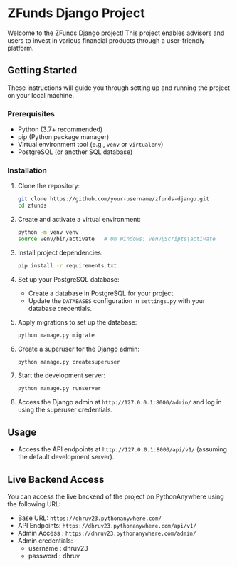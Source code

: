 # ZFunds Django Project

Welcome to the ZFunds Django project! This project enables advisors and users to invest in various financial products through a user-friendly platform.

## Getting Started

These instructions will guide you through setting up and running the project on your local machine.

### Prerequisites

- Python (3.7+ recommended)
- pip (Python package manager)
- Virtual environment tool (e.g., `venv` or `virtualenv`)
- PostgreSQL (or another SQL database)

### Installation

1. Clone the repository:

    ```bash
    git clone https://github.com/your-username/zfunds-django.git
    cd zfunds
    ```

2. Create and activate a virtual environment:

    ```bash
    python -m venv venv
    source venv/bin/activate   # On Windows: venv\Scripts\activate
    ```

3. Install project dependencies:

    ```bash
    pip install -r requirements.txt
    ```

4. Set up your PostgreSQL database:
   
   - Create a database in PostgreSQL for your project.
   - Update the `DATABASES` configuration in `settings.py` with your database credentials.

5. Apply migrations to set up the database:

    ```bash
    python manage.py migrate
    ```

6. Create a superuser for the Django admin:

    ```bash
    python manage.py createsuperuser
    ```

7. Start the development server:

    ```bash
    python manage.py runserver
    ```

8. Access the Django admin at `http://127.0.0.1:8000/admin/` and log in using the superuser credentials.

## Usage

- Access the API endpoints at `http://127.0.0.1:8000/api/v1/` (assuming the default development server).

## Live Backend Access

You can access the live backend of the project on PythonAnywhere using the following URL:

- Base URL: `https://dhruv23.pythonanywhere.com/`
- API Endpoints: `https://dhruv23.pythonanywhere.com/api/v1/`
- Admin Access : `https://dhruv23.pythonanywhere.com/admin/`
- Admin credentials:
  - username : dhruv23 
  - password : dhruv